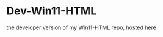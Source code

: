 # Dev-Win11-HTML
the developer version of my Win11-HTML repo, hosted [here](https://notaperson535.github.io/Dev-Win11-HTML/)
